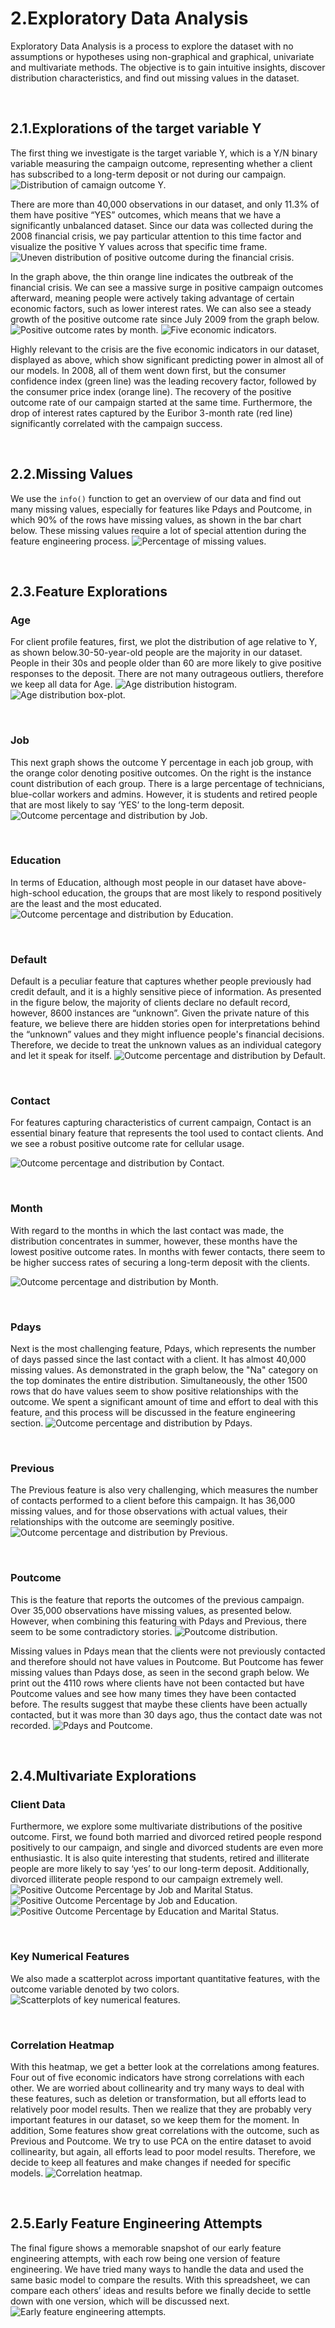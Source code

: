 # 2.Exploratory Data Analysis
Exploratory Data Analysis is a process to explore the dataset with no assumptions or hypotheses using non-graphical and graphical, univariate and multivariate methods. The objective is to gain intuitive insights, discover distribution characteristics, and find out missing values in the dataset.

<br />

## 2.1.Explorations of the target variable Y
The first thing we investigate is the target variable Y, which is a Y/N binary variable measuring the campaign outcome, representing whether a client has subscribed to a long-term deposit or not during our campaign. 
![Distribution of camaign outcome Y.](../figures/2_1_Y_distribution.png)

There are more than 40,000 observations in our dataset, and only 11.3% of them have positive “YES” outcomes, which means that we have a significantly unbalanced dataset. Since our data was collected during the 2008 financial crisis, we pay particular attention to this time factor and visualize the positive Y values across that specific time frame. 
![Uneven distribution of positive outcome during the financial crisis.](../figures/2_2_Uneven_distribution.png)

In the graph above, the thin orange line indicates the outbreak of the financial crisis. We can see a massive surge in positive campaign outcomes afterward, meaning people were actively taking advantage of certain economic factors, such as lower interest rates. We can also see a steady growth of the positive outcome rate since July 2009 from the graph below.
![Positive outcome rates by month.](../figures/2_3_Positive_rate_by_month.png)
![Five economic indicators.](../figures/2_4_Five_econ_indicators.png)

Highly relevant to the crisis are the five economic indicators in our dataset, displayed as above, which show significant predicting power in almost all of our models. In 2008, all of them went down first, but the consumer confidence index (green line) was the leading recovery factor, followed by the consumer price index (orange line). The recovery of the positive outcome rate of our campaign started at the same time. Furthermore, the drop of interest rates captured by the Euribor 3-month rate (red line) significantly correlated with the campaign success.

<br />

## 2.2.Missing Values
We use the `info()` function to get an overview of our data and find out many missing values, especially for features like Pdays and Poutcome, in which 90% of the rows have missing values, as shown in the bar chart below. These missing values require a lot of special attention during the feature engineering process.
![Percentage of missing values.](../figures/2_5_Missing_value_percentage.png)

<br />

## 2.3.Feature Explorations
### Age
For client profile features, first, we plot the distribution of age relative to Y, as shown below.30-50-year-old people are the majority in our dataset. People in their 30s and people older than 60 are more likely to give positive responses to the deposit. There are not many outrageous outliers, therefore we keep all data for Age.
![Age distribution histogram.](../figures/2_6_Age_histogram.png)
![Age distribution box-plot.](../figures/2_6_Age_box.png)

<br />

### Job
This next graph shows the outcome Y percentage in each job group, with the orange color denoting positive outcomes. On the right is the instance count distribution of each group. There is a large percentage of technicians, blue-collar workers and admins. However, it is students and retired people that are most likely to say ‘YES’ to the long-term deposit.
![Outcome percentage and distribution by Job.](../figures/2_7_Job.png)

<br />

### Education
In terms of Education, although most people in our dataset have above-high-school education, the groups that are most likely to respond positively are the least and the most educated. 
![Outcome percentage and distribution by Education.](../figures/2_8_Education.png)

<br />

### Default
Default is a peculiar feature that captures whether people previously had credit default, and it is a highly sensitive piece of information. As presented in the figure below, the majority of clients declare no default record, however, 8600 instances are “unknown”. Given the private nature of this feature, we believe there are hidden stories open for interpretations behind the “unknown” values and they might influence people's financial decisions. Therefore, we decide to treat the unknown values as an individual category and let it speak for itself.
![Outcome percentage and distribution by Default.](../figures/2_9_Default.png)

<br />

### Contact
For features capturing characteristics of current campaign, Contact is an essential binary feature that represents the tool used to contact clients. And we see a robust positive outcome rate for cellular usage.

![Outcome percentage and distribution by Contact.](../figures/2_10_Contact.png)

<br />

### Month
With regard to the months in which the last contact was made, the distribution concentrates in summer, however, these months have the lowest positive outcome rates. In months with fewer contacts, there seem to be higher success rates of securing a long-term deposit with the clients.

![Outcome percentage and distribution by Month.](../figures/2_11_Month.png)

<br />

### Pdays
Next is the most challenging feature, Pdays, which represents the number of days passed since the last contact with a client. It has almost 40,000 missing values. As demonstrated in the graph below, the "Na" category on the top dominates the entire distribution. Simultaneously, the other 1500 rows that do have values seem to show positive relationships with the outcome. We spent a significant amount of time and effort to deal with this feature, and this process will be discussed in the feature engineering section. 
![Outcome percentage and distribution by Pdays.](../figures/2_12_Pdays.png)

<br />

### Previous
The Previous feature is also very challenging, which measures the number of contacts performed to a client before this campaign. It has 36,000 missing values, and for those observations with actual values, their relationships with the outcome are seemingly positive. 
![Outcome percentage and distribution by Previous.](../figures/2_13_Previous.png)

<br />

### Poutcome
This is the feature that reports the outcomes of the previous campaign. Over 35,000 observations have missing values, as presented below. However, when combining this featuring with Pdays and Previous, there seem to be some contradictory stories.
![Poutcome distribution.](../figures/2_14_Poutcome.png)

 Missing values in Pdays mean that the clients were not previously contacted and therefore should not have values in Poutcome. But Poutcome has fewer missing values than Pdays dose, as seen in the second graph below. We print out the 4110 rows where clients have not been contacted but have Poutcome values and see how many times they have been contacted before. The results suggest that maybe these clients have been actually contacted, but it was more than 30 days ago, thus the contact date was not recorded. 
![Pdays and Poutcome.](../figures/2_14_Pdays+Previous.png)

<br />

## 2.4.Multivariate Explorations
### Client Data
Furthermore, we explore some multivariate distributions of the positive outcome. First, we found both married and divorced retired people respond positively to our campaign, and single and divorced students are even more enthusiastic. It is also quite interesting that students, retired and illiterate people are more likely to say ‘yes’ to our long-term deposit. Additionally,  divorced illiterate people respond to our campaign extremely well.
![Positive Outcome Percentage by Job and Marital Status.](../figures/2_15_Job+Marital.png)
![Positive Outcome Percentage by Job and Education.](../figures/2_15_Job+Education.png)
![Positive Outcome Percentage by Education and Marital Status.](../figures/2_15_Education+Marital.png)

<br />

### Key Numerical Features
We also made a scatterplot across important quantitative features, with the outcome variable denoted by two colors. 
![Scatterplots of key numerical features.](../figures/2_16_Numerial_features.png)

<br />

### Correlation Heatmap
With this heatmap, we get a better look at the correlations among features. Four out of five economic indicators have strong correlations with each other. We are worried about collinearity and try many ways to deal with these features, such as deletion or transformation, but all efforts lead to relatively poor model results. Then we realize that they are probably very important features in our dataset, so we keep them for the moment. In addition, Some features show great correlations with the outcome, such as Previous and Poutcome. We try to use PCA on the entire dataset to avoid collinearity, but again, all efforts lead to poor model results. Therefore, we decide to keep all features and make changes if needed for specific models.
![Correlation heatmap.](../figures/2_17_Heatmap.png)

<br />

## 2.5.Early Feature Engineering Attempts
The final figure shows a memorable snapshot of our early feature engineering attempts, with each row being one version of feature engineering. We have tried many ways to handle the data and used the same basic model to compare the results. With this spreadsheet, we can compare each others’ ideas and results before we finally decide to settle down with one version, which will be discussed next. 
![Early feature engineering attempts.](../figures/2_18_Early_FE_attempts.png)
